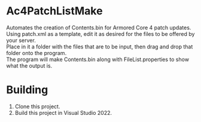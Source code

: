 # Ac4PatchListMake
Automates the creation of Contents.bin for Armored Core 4 patch updates.  
Using patch.xml as a template, edit it as desired for the files to be offered by your server.  
Place in it a folder with the files that are to be input, then drag and drop that folder onto the program.  
The program will make Contents.bin along with FileList.properties to show what the output is.

# Building
1. Clone this project.  
2. Build this project in Visual Studio 2022.
